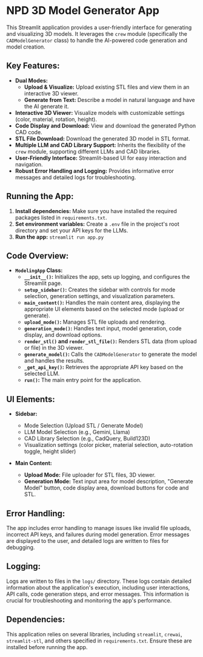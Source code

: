 # NPD 3D Model Generator App

This Streamlit application provides a user-friendly interface for generating and visualizing 3D models. It leverages the `crew` module (specifically the `CADModelGenerator` class) to handle the AI-powered code generation and model creation.

## Key Features:

* **Dual Modes:**
    * **Upload & Visualize:** Upload existing STL files and view them in an interactive 3D viewer.
    * **Generate from Text:** Describe a model in natural language and have the AI generate it.
* **Interactive 3D Viewer:**  Visualize models with customizable settings (color, material, rotation, height).
* **Code Display and Download:** View and download the generated Python CAD code.
* **STL File Download:** Download the generated 3D model in STL format.
* **Multiple LLM and CAD Library Support:**  Inherits the flexibility of the `crew` module, supporting different LLMs and CAD libraries.
* **User-Friendly Interface:** Streamlit-based UI for easy interaction and navigation.
* **Robust Error Handling and Logging:**  Provides informative error messages and detailed logs for troubleshooting.

## Running the App:

1.  **Install dependencies:**  Make sure you have installed the required packages listed in `requirements.txt`.
2.  **Set environment variables:** Create a `.env` file in the project's root directory and set your API keys for the LLMs.
3.  **Run the app:** `streamlit run app.py`

## Code Overview:

* **`ModelingApp` Class:**
    * **`__init__()`:** Initializes the app, sets up logging, and configures the Streamlit page.
    * **`setup_sidebar()`:** Creates the sidebar with controls for mode selection, generation settings, and visualization parameters.
    * **`main_content()`:**  Handles the main content area, displaying the appropriate UI elements based on the selected mode (upload or generate).
    * **`upload_mode()`:**  Manages STL file uploads and rendering.
    * **`generation_mode()`:**  Handles text input, model generation, code display, and download options.
    * **`render_stl()` and `render_stl_file()`:**  Renders STL data (from upload or file) in the 3D viewer.
    * **`generate_model()`:**  Calls the `CADModelGenerator` to generate the model and handles the results.
    * **`_get_api_key()`:** Retrieves the appropriate API key based on the selected LLM.
    * **`run()`:**  The main entry point for the application.


## UI Elements:

* **Sidebar:**
    * Mode Selection (Upload STL / Generate Model)
    * LLM Model Selection (e.g., Gemini, Llama)
    * CAD Library Selection (e.g., CadQuery, Build123D)
    * Visualization settings (color picker, material selection, auto-rotation toggle, height slider)

* **Main Content:**
    * **Upload Mode:** File uploader for STL files, 3D viewer.
    * **Generation Mode:** Text input area for model description, "Generate Model" button, code display area, download buttons for code and STL.

## Error Handling:

The app includes error handling to manage issues like invalid file uploads, incorrect API keys, and failures during model generation. Error messages are displayed to the user, and detailed logs are written to files for debugging.

## Logging:

Logs are written to files in the `logs/` directory. These logs contain detailed information about the application's execution, including user interactions, API calls, code generation steps, and error messages. This information is crucial for troubleshooting and monitoring the app's performance.


## Dependencies:

This application relies on several libraries, including `streamlit`, `crewai`, `streamlit-stl`, and others specified in `requirements.txt`. Ensure these are installed before running the app.